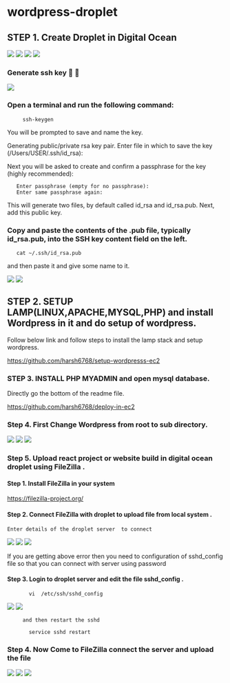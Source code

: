 # wordpress-droplet


## STEP 1. Create Droplet in Digital Ocean 

<img src="https://github.com/harsh6768/wordpress-droplet/blob/main/Screenshots/Screenshot%202022-02-01%20at%206.22.53%20PM.png"/>

<img src="https://github.com/harsh6768/wordpress-droplet/blob/main/Screenshots/Screenshot%202022-02-01%20at%206.23.16%20PM.png"/>

<img src="https://github.com/harsh6768/wordpress-droplet/blob/main/Screenshots/Screenshot%202022-02-01%20at%206.23.28%20PM.png"/>

<img src="https://github.com/harsh6768/wordpress-droplet/blob/main/Screenshots/Screenshot%202022-02-02%20at%2012.59.15%20PM.png"/>


  ### Generate ssh key 🔑 🔐 
  
  <img src="https://github.com/harsh6768/wordpress-droplet/blob/main/Screenshots/Screenshot%202022-02-02%20at%2012.58.07%20PM.png"/>
  
  
  ### Open a terminal and run the following command:
        
         ssh-keygen
           
You will be prompted to save and name the key.

Generating public/private rsa key pair. Enter file in which to save the key (/Users/USER/.ssh/id_rsa):
       
Next you will be asked to create and confirm a passphrase for the key (highly recommended):
 
 
       Enter passphrase (empty for no passphrase):
       Enter same passphrase again:

    
This will generate two files, by default called id_rsa and id_rsa.pub. Next, add this public key.
    
   ### Copy and paste the contents of the .pub file, typically id_rsa.pub, into the SSH key content field on the left.
    
       cat ~/.ssh/id_rsa.pub

and then paste it and give some name to it.
  
<img src="https://github.com/harsh6768/wordpress-droplet/blob/main/Screenshots/Screenshot%202022-02-02%20at%2012.58.39%20PM.png"/>


<img src="https://github.com/harsh6768/wordpress-droplet/blob/main/Screenshots/Screenshot%202022-02-02%20at%201.21.14%20PM.png"/>


## STEP 2. SETUP LAMP(LINUX,APACHE,MYSQL,PHP) and install Wordpress in it and do setup of wordpress. 

 Follow below link and follow steps to install the lamp stack and setup wordpress. 
    
 
 https://github.com/harsh6768/setup-wordpresss-ec2


### STEP 3. INSTALL PHP MYADMIN and open mysql database.

   Directly go the bottom of the readme file. 

https://github.com/harsh6768/deploy-in-ec2


### Step 4. First Change Wordpress from root to sub directory. 





<img src="https://github.com/harsh6768/wordpress-droplet/blob/main/Screenshots/Screenshot%202022-02-07%20at%205.45.18%20PM.png"/>

<img src="https://github.com/harsh6768/wordpress-droplet/blob/main/Screenshots/Screenshot%202022-02-07%20at%205.45.55%20PM.png"/>

<img src="https://github.com/harsh6768/wordpress-droplet/blob/main/Screenshots/Screenshot%202022-02-07%20at%205.46.08%20PM.png"/>


### Step 5. Upload react project or website build in digital ocean droplet using FileZilla .

 #### Step 1. Install FileZilla in your system
 
  https://filezilla-project.org/
 
 #### Step 2. Connect FileZilla with droplet to upload file from local system .
 
    Enter details of the droplet server  to connect 
    
<img src="https://github.com/harsh6768/wordpress-droplet/blob/main/Screenshots/Screenshot%202022-02-08%20at%204.40.56%20PM.png"/>

<img src="https://github.com/harsh6768/wordpress-droplet/blob/main/Screenshots/Screenshot%202022-02-08%20at%204.43.44%20PM.png"/>

<img src="https://github.com/harsh6768/wordpress-droplet/blob/main/Screenshots/Screenshot%202022-02-08%20at%204.44.08%20PM.png"/>

  If you are getting above error then you need to configuration of sshd_config file so that you can connect with server using password

 #### Step 3. Login to droplet server and edit the file sshd_config .
 
 
           vi  /etc/ssh/sshd_config
           


<img src="https://github.com/harsh6768/wordpress-droplet/blob/main/Screenshots/Screenshot%202022-02-08%20at%205.12.56%20PM.png"/>

<img src="https://github.com/harsh6768/wordpress-droplet/blob/main/Screenshots/Screenshot%202022-02-08%20at%205.03.52%20PM.png"/>

         
         and then restart the sshd 
           
           service sshd restart
           

### Step 4. Now Come to FileZilla connect the server and upload the file

<img src="https://github.com/harsh6768/wordpress-droplet/blob/main/Screenshots/Screenshot%202022-02-08%20at%205.04.04%20PM.png"/>

<img src="https://github.com/harsh6768/wordpress-droplet/blob/main/Screenshots/Screenshot%202022-02-08%20at%205.09.23%20PM.png"/>

<img src="https://github.com/harsh6768/wordpress-droplet/blob/main/Screenshots/Screenshot%202022-02-08%20at%205.11.07%20PM.png"/>

